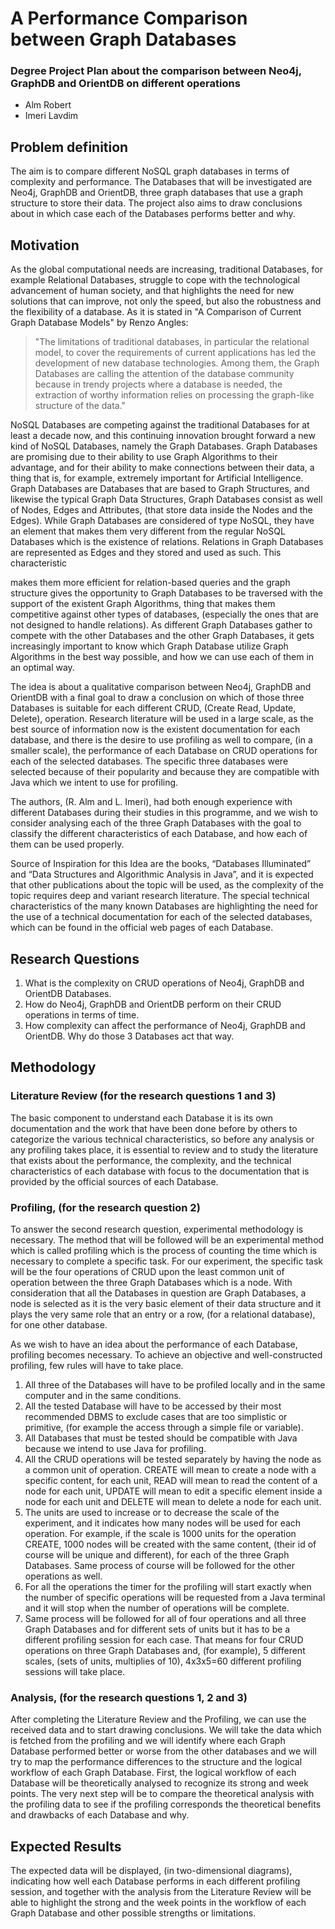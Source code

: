 # A Performance Comparison between Graph Databases
### Degree Project Plan about the comparison between Neo4j, GraphDB and OrientDB on different operations
 
- Alm Robert 
- Imeri Lavdim

## Problem definition
The aim is to compare different NoSQL graph databases in terms of complexity and performance. The Databases that will be investigated are Neo4j, GraphDB and OrientDB, three graph databases that use a graph structure to store their data. The project also aims to draw conclusions about in which case each of the Databases performs better and why.

## Motivation
As the global computational needs are increasing, traditional Databases, for example Relational Databases, struggle to cope with the technological advancement of human society, and that highlights the need for new solutions that can improve, not only the speed, but also the robustness and the flexibility of a database. As it is stated in "A Comparison of Current Graph Database Models" by Renzo Angles:

> "The limitations of traditional databases, in particular the
> relational model, to cover the requirements of current applications
> has led the development of new database technologies. Among them, the
> Graph Databases are calling the attention of the database community
> because in trendy projects where a database is needed, the extraction
> of worthy information relies on processing the graph-like structure of
> the data."

NoSQL Databases are competing against the traditional Databases for at least a decade now, and this continuing innovation brought forward a new kind of NoSQL Databases, namely the Graph Databases. Graph Databases are promising due to their ability to use Graph Algorithms to their advantage, and for their ability to make connections between their data, a thing that is, for example, extremely important for Artificial Intelligence.
Graph Databases are Databases that are based to Graph Structures, and likewise the typical Graph Data Structures, Graph Databases consist as well of Nodes, Edges and Attributes, (that store data inside the Nodes and the Edges). While Graph Databases are considered of type NoSQL, they have an element that makes them very different from the regular NoSQL Databases which is the existence of relations. Relations in Graph Databases are represented as Edges and they stored and used as such. This characteristic

makes them more efficient for relation-based queries and the graph structure gives the opportunity to Graph Databases to be traversed with the support of the existent Graph Algorithms, thing that makes them competitive against other types of databases, (especially the ones that are not designed to handle relations).
As different Graph Databases gather to compete with the other Databases and the other Graph Databases, it gets increasingly important to know which Graph Database utilize Graph Algorithms in the best way possible, and how we can use each of them in an optimal way.

The idea is about a qualitative comparison between Neo4j, GraphDB and OrientDB with a final goal to draw a conclusion on which of those three Databases is suitable for each different CRUD, (Create Read, Update, Delete), operation. Research literature will be used in a large scale, as the best source of information now is the existent documentation for each database, and there is the desire to use profiling as well to compare, (in a smaller scale), the performance of each Database on CRUD operations for each of the selected databases. The specific three databases were selected because of their popularity and because they are compatible with Java which we intent to use for profiling.

The authors, (R. Alm and L. Imeri), had both enough experience with different Databases during their studies in this programme, and we wish to consider analysing each of the three Graph Databases with the goal to classify the different characteristics of each Database, and how each of them can be used properly.

Source of Inspiration for this Idea are the books, “Databases Illuminated” and “Data Structures and Algorithmic Analysis in Java”, and it is expected that other publications about the topic will be used, as the complexity of the topic requires deep and variant research literature. The special technical characteristics of the many known Databases are highlighting the need for the use of a technical documentation for each of the selected databases, which can be found in the official web pages of each Database.

## Research Questions
1. What is the complexity on CRUD operations of Neo4j, GraphDB and OrientDB Databases.
2. How do Neo4j, GraphDB and OrientDB perform on their CRUD operations in terms of time.
3. How complexity can affect the performance of Neo4j, GraphDB and OrientDB. Why do those 3 Databases act that way.

## Methodology

### Literature Review (for the research questions 1 and 3)
The basic component to understand each Database it is its own documentation and the work that have been done before by others to categorize the various technical characteristics, so before any analysis or any profiling takes place, it is essential to review and to study the literature that exists about the performance, the complexity, and the technical characteristics of each database with focus to the documentation that is provided by the official sources of each Database.


### Profiling, (for the research question 2)
To answer the second research question, experimental methodology is necessary. The method that will be followed will be an experimental method which is called profiling which is the process of counting the time which is necessary to complete a specific task.
For our experiment, the specific task will be the four operations of CRUD upon the least common unit of operation between the three Graph Databases which is a node. With consideration that all the Databases in question are Graph Databases, a node is selected as it is the very basic element of their data structure and it plays the very same role that an entry or a row, (for a relational database), for one other database.

As we wish to have an idea about the performance of each Database, profiling becomes necessary. To achieve an objective and well-constructed profiling, few rules will have to take place.
1. All three of the Databases will have to be profiled locally and in the same computer and in the same conditions.
2. All the tested Database will have to be accessed by their most recommended DBMS to exclude cases that are too simplistic or primitive, (for example the access through a simple file or variable).
3. All Databases that must be tested should be compatible with Java because we intend to use Java for profiling.
4. All the CRUD operations will be tested separately by having the node as a common unit of operation. CREATE will mean to create a node with a specific content, for each unit, READ will mean to read the content of a node for each unit, UPDATE will mean to edit a specific element inside a node for each unit and DELETE will mean to delete a node for each unit.
5. The units are used to increase or to decrease the scale of the experiment, and it indicates how many nodes will be used for each operation. For example, if the scale is 1000 units for the operation CREATE, 1000 nodes will be created with the same content, (their id of course will be unique and different), for each of the three Graph Databases. Same process of course will be followed for the other operations as well.
6. For all the operations the timer for the profiling will start exactly when the number of specific operations will be requested from a Java terminal and it will stop when the number of operations will be complete.
7. Same process will be followed for all of four operations and all three Graph Databases and for different sets of units but it has to be a different profiling session for each case. That means for four CRUD operations on three Graph Databases and, (for example), 5 different scales, (sets of units, multiplies of 10), 4x3x5=60 different profiling sessions will take place.

### Analysis, (for the research questions 1, 2 and 3)
After completing the Literature Review and the Profiling, we can use the received data and to start drawing conclusions.
We will take the data which is fetched from the profiling and we will identify where each Graph Database performed better or worse from the other databases and we will try to map the performance differences to the structure and the logical workflow of each Graph Database.
First, the logical workflow of each Database will be theoretically analysed to recognize its strong and week points. The very next step will be to compare the theoretical analysis with the profiling data to see if the profiling corresponds the theoretical benefits and drawbacks of each Database and why.

## Expected Results
The expected data will be displayed, (in two-dimensional diagrams), indicating how well each Database performs in each different profiling session, and together with the analysis from the Literature Review will be able to highlight the strong and the week points in the workflow of each Graph Database and other possible strengths or limitations.
